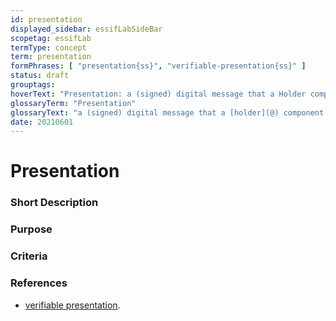 ```yaml
---
id: presentation
displayed_sidebar: essifLabSideBar
scopetag: essifLab
termType: concept
term: presentation
formPhrases: [ "presentation{ss}", "verifiable-presentation{ss}" ]
status: draft
grouptags:
hoverText: "Presentation: a (signed) digital message that a Holder component may send to a Verifier component that contains data derived from one or more Verifiable Credentials (that (a Colleague component of) the Holder component has received from Issuer components of one or more Parties), as a response to a specific Presentation Request of a Verifier component."
glossaryTerm: "Presentation"
glossaryText: "a (signed) digital message that a [holder](@) component may send to a [verifier](@) component that contains data derived from one or more [verifiable](verify@) [credential](@) (that (a [colleague](@) component of) the [holder](@) component has received from [issuer](@) components of one or more [parties](@)), as a response to a specific [presentation request](@) of a [Verifier](@) component."
date: 20210601
---
```


# Presentation

### Short Description

### Purpose

### Criteria

### References

- [verifiable presentation](https://www.w3.org/TR/vc-data-model/#dfn-verifiable-presentations).